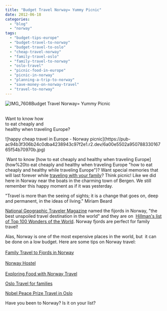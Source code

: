 ```yaml
---
title: "Budget Travel Norway= Yummy Picnic"
date: 2012-06-18
categories: 
  - "blog"
  - "norway"
tags: 
  - "budget-tips-europe"
  - "budget-travel-to-norway"
  - "budget-travel-to-oslo"
  - "cheap-travel-norway"
  - "family-travel-oslo"
  - "family-travel-to-norway"
  - "oslo-travel"
  - "picnic-food-in-europe"
  - "picnic-in-norway"
  - "planning-a-trip-to-norway"
  - "save-money-on-norway-travel"
  - "travel-to-norway"
---
```


![IMG_7608](https://pub-ac94b3f306b24c0dba4238943c97f2e1.r2.dev/6a00e5502a950788330168eaf7869f970c.jpg)Budget Travel Norway= Yummy Picnic

   
Want to know how  
to eat cheaply and  
healthy when traveling Europe?

<!--more--> ![happy cheap travel in Europe - Norway picnic](https://pub-ac94b3f306b24c0dba4238943c97f2e1.r2.dev/6a00e5502a95078833016765f54b70970b.jpg)  
  
 Want to know [how to eat cheaply and healthy when traveling Europe](how%20to eat cheaply and healthy when traveling Europe "how to eat cheaply and healthy while traveling Europe")? Want special memories that will last forever while [traveling with your family](https://pub-ac94b3f306b24c0dba4238943c97f2e1.r2.dev/2012/01/amazing-family-world-tour.html "amazing around the world family travel ")? Think picnic! Like we did here in Norway near the boats in the charming town of Bergen. We still remember this happy moment as if it was yesterday.  
  
"Travel is more than the seeing of sights; it is a change that goes on, deep and permanent, in the ideas of living." Miriam Beard  
[](http://www.nationalgeographic.com/adventure/0511/trips/adventure_travel_north.html)

[National Geographic Traveler Magazine](http://www.nationalgeographic.com/adventure/0511/trips/adventure_travel_north.html) named the fijords in Norway, "the best unspoiled travel destination in the world" and they are on  [Hillman's list of Top 100 Wonders of the World](http://www.hillmanwonders.com/). Norway fjords are perfect for family travel!

Alas, Norway is one of the most expensive places in the world, but  it can be done on a low budget. Here are some tips on Norway travel:  
[  
Family Travel to Fjords in Norway](https://pub-ac94b3f306b24c0dba4238943c97f2e1.r2.dev/2010/02/family-travel-photo-norway-in-a-nutshell-fijords-europe-roadtrip-budget-cheap-flam-train-vacation-.html#more "family travel fjords norway")  
[  
Norway Hostel](https://pub-ac94b3f306b24c0dba4238943c97f2e1.r2.dev/2009/03/family-travel-norway-in-a-nutshell-norwegian-fijord-photo.html#more "Norway hostel ")  
[  
Exploring Food with Norway Travel](https://pub-ac94b3f306b24c0dba4238943c97f2e1.r2.dev/2009/08/family-travel-photo-norway-bergen-fish-market-fresh-salmon.html#more "Exploring food Norway travel ")  
  
[Oslo Travel for families](https://pub-ac94b3f306b24c0dba4238943c97f2e1.r2.dev/2009/09/family-travel-photo-norway-oslo-vigeland-sculpture-park-mother-child.html#more "Oslo travel for families")  
  
[Nobel Peace Prize Travel in Oslo](https://pub-ac94b3f306b24c0dba4238943c97f2e1.r2.dev/2009/12/noble-peace-prize-obama-soultravelers3-education-family-travel-adventure-kids-war-peace.html#more "nobel peace prize travel in Oslo, norway")  
  
Have you been to Norway? Is it on your list?
